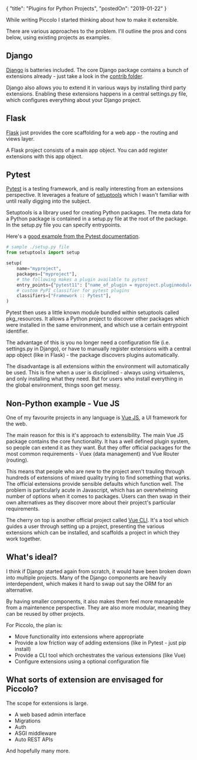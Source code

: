 {
    "title": "Plugins for Python Projects",
    "postedOn": "2019-01-22"
}

<!-- start -->

While writing Piccolo I started thinking about how to make it extensible.

There are various approaches to the problem. I'll outline the pros and cons below, using existing projects as examples.

## Django

[Django](https://www.djangoproject.com/) is batteries included. The core Django package contains a bunch of extensions already - just take a look in the [contrib folder](https://github.com/django/django/tree/066f26fe8b98609726f7962c21de7233afb4ff7e/django/contrib).

Django also allows you to extend it in various ways by installing third party extensions. Enabling these extensions happens in a central settings.py file, which configures everything about your Django project.

## Flask

[Flask](http://flask.pocoo.org/) just provides the core scaffolding for a web app - the routing and views layer.

A Flask project consists of a main app object. You can add register extensions with this app object.

## Pytest

[Pytest](https://docs.pytest.org/en/latest/) is a testing framework, and is really interesting from an extensions perspective. It leverages a feature of [setuptools](https://setuptools.readthedocs.io/en/latest/) which I wasn't familiar with until really digging into the subject.

Setuptools is a library used for creating Python packages. The meta data for a Python package is contained in a setup.py file at the root of the package. In the setup.py file you can specify entrypoints.

Here's a [good example from the Pytest documentation](https://docs.pytest.org/en/latest/writing_plugins.html#making-your-plugin-installable-by-others).

```python
# sample ./setup.py file
from setuptools import setup

setup(
    name="myproject",
    packages=["myproject"],
    # the following makes a plugin available to pytest
    entry_points={"pytest11": ["name_of_plugin = myproject.pluginmodule"]},
    # custom PyPI classifier for pytest plugins
    classifiers=["Framework :: Pytest"],
)
```

Pytest then uses a little known module bundled within setuptools called pkg_resources. It allows a Python project to discover other packages which were installed in the same environment, and which use a certain entrypoint identifier.

The advantage of this is you no longer need a configuration file (i.e. settings.py in Django), or have to manually register extensions with a central app object (like in Flask) - the package discovers plugins automatically.

The disadvantage is all extensions within the environment will automatically be used. This is fine when a user is disciplined - always using virtualenvs, and only installing what they need. But for users who install everything in the global environment, things soon get messy.

## Non-Python example - Vue JS

One of my favourite projects in any language is [Vue JS](https://vuejs.org/), a UI framework for the web.

The main reason for this is it's approach to extensibility. The main Vue JS package contains the core functionality. It has a well defined plugin system, so people can extend it as they want. But they offer official packages for the most common requirements - Vuex (data management) and Vue Router (routing).

This means that people who are new to the project aren't trauling through hundreds of extensions of mixed quality trying to find something that works. The official extensions provide sensible defaults which function well. The problem is particularly acute in Javascript, which has an overwhelming number of options when it comes to packages. Users can then swap in their own alternatives as they discover more about their project's particular requirements.

The cherry on top is another official project called [Vue CLI](https://cli.vuejs.org/). It's a tool which guides a user through setting up a project, presenting the various extensions which can be installed, and scaffolds a project in which they work together.

## What's ideal?

I think if Django started again from scratch, it would have been broken down into multiple projects. Many of the Django components are heavily interdependent, which makes it hard to swap out say the ORM for an alternative.

By having smaller components, it also makes them feel more manageable from a maintenence perspective. They are also more modular, meaning they can be reused by other projects.

For Piccolo, the plan is:

 * Move functionality into extensions where appropriate
 * Provide a low friction way of adding extensions (like in Pytest - just pip install)
 * Provide a CLI tool which orchestrates the various extensions (like Vue)
 * Configure extensions using a optional configuration file

## What sorts of extension are envisaged for Piccolo?

The scope for extensions is large.

 * A web based admin interface
 * Migrations
 * Auth
 * ASGI middleware
 * Auto REST APIs

And hopefully many more.
